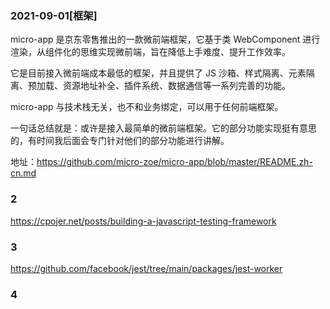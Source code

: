 ### 2021-09-01[框架]

micro-app 是京东零售推出的一款微前端框架，它基于类 WebComponent 进行渲染，从组件化的思维实现微前端，旨在降低上手难度、提升工作效率。

它是目前接入微前端成本最低的框架，并且提供了 JS 沙箱、样式隔离、元素隔离、预加载、资源地址补全、插件系统、数据通信等一系列完善的功能。

micro-app 与技术栈无关，也不和业务绑定，可以用于任何前端框架。

一句话总结就是：或许是接入最简单的微前端框架。它的部分功能实现挺有意思的，有时间我后面会专门针对他们的部分功能进行讲解。

地址：https://github.com/micro-zoe/micro-app/blob/master/README.zh-cn.md

### 2

https://cpojer.net/posts/building-a-javascript-testing-framework

### 3

https://github.com/facebook/jest/tree/main/packages/jest-worker

### 4
